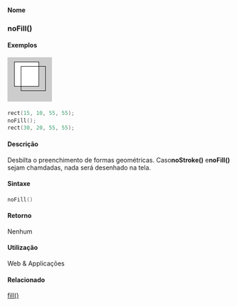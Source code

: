 
#### Nome
### noFill()

#### Exemplos
<img border="0" height="100" src="media/noFill_.gif" width="100"/>

```pde
rect(15, 10, 55, 55); 
noFill(); 
rect(30, 20, 55, 55); 

```

#### Descrição
Desbilta o preenchimento de formas geométricas. Caso**noStroke()** e**noFill()** sejam chamdadas, nada será desenhado na tela.

#### Sintaxe
```pde
noFill()

```

#### Retorno

	
Nenhum

#### Utilização

	
Web & Applicações

#### Relacionado
[fill()](fill_)
